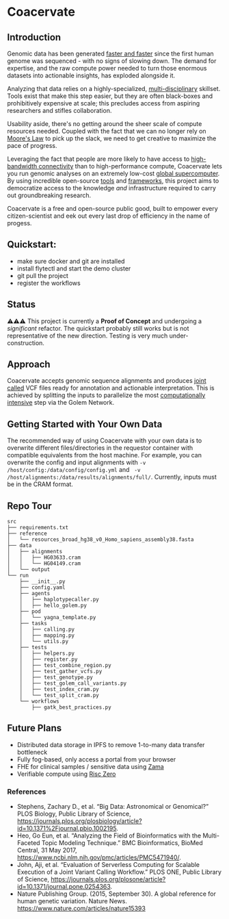 # Coacervate

## Introduction

Genomic data has been generated [faster and faster](https://journals.plos.org/plosbiology/article?id=10.1371/journal.pbio.1002195) since the first human genome was sequenced - with no signs of slowing down. The demand for expertise, and the raw compute power needed to turn those enormous datasets into actionable insights, has exploded alongside it.

Analyzing that data relies on a highly-specialized, [multi-disciplinary](https://www.ncbi.nlm.nih.gov/pmc/articles/PMC5471940/) skillset. Tools exist that make this step easier, but they are often black-boxes and prohibitively expensive at scale; this precludes access from aspiring researchers and stifles collaboration.

Usability aside, there's no getting around the sheer scale of compute resources needed. Coupled with the fact that we can no longer rely on [Moore's Law](https://www.technologyreview.com/2016/05/13/245938/moores-law-is-dead-now-what/) to pick up the slack, we need to get creative to maximize the pace of progress.

Leveraging the fact that people are more likely to have access to [high-bandwidth connectivity](https://www.fiercetelecom.com/broadband/att-upgrades-its-fiber-network-offer-2-gig-5-gig-speeds) than to high-performance compute, Coacervate lets you run genomic analyses on an extremely low-cost [global supercomputer](https://www.golem.network). By using incredible open-source [tools](https://gatk.broadinstitute.org/hc/en-us) and [frameworks](https://flyte.org/), this project aims to democratize access to the knowledge _and_ infrastructure required to carry out groundbreaking research.

Coacervate is a free and open-source public good, built to empower every citizen-scientist and eek out every last drop of efficiency in the name of progess.

## Quickstart:
- make sure docker and git are installed
- install flytectl and start the demo cluster
- git pull the project
- register the workflows

## Status
⚠️⚠️⚠️ This project is currently a **Proof of Concept** and undergoing a *significant* refactor. The quickstart probably still works but is not representative of the new direction. Testing is very much under-construction.

## Approach
Coacervate accepts genomic sequence alignments and produces [joint called](https://gatk.broadinstitute.org/hc/en-us/articles/360035890431-The-logic-of-joint-calling-for-germline-short-variants) VCF files ready for annotation and actionable interpretation. This is achieved by splitting the inputs to parallelize the most [computationally intensive](https://journals.plos.org/plosone/article?id=10.1371/journal.pone.0254363#pone-0254363-g003) step via the Golem Network. 

## Getting Started with Your Own Data
The recommended way of using Coacervate with your own data is to overwrite different files/directories in the requestor container with compatible equivalents from the host machine. For example, you can overwrite the config and input alignments with `-v /host/config:/data/config/config.yml` and ` -v /host/alignments:/data/results/alignments/full/`. Currently, inputs must be in the CRAM format. 

## Repo Tour
```
src
├── requirements.txt
├── reference
│   └── resources_broad_hg38_v0_Homo_sapiens_assembly38.fasta
├── data
│   ├── alignments
│   │   ├── HG03633.cram
│   │   └── HG04149.cram
│   └── output
└── run
    ├── __init__.py
    ├── config.yaml
    ├── agents
    │   ├── haplotypecaller.py
    │   ├── hello_golem.py
    ├── pod
    │   └── yagna_template.py
    ├── tasks
    │   ├── calling.py
    │   ├── mapping.py
    │   └── utils.py
    ├── tests
    │   ├── helpers.py
    │   ├── register.py
    │   ├── test_combine_region.py
    │   ├── test_gather_vcfs.py
    │   ├── test_genotype.py
    │   ├── test_golem_call_variants.py
    │   ├── test_index_cram.py
    │   └── test_split_cram.py
    └── workflows
        ├── gatk_best_practices.py
```

## Future Plans
- Distributed data storage in IPFS to remove 1-to-many data transfer bottleneck
- Fully fog-based, only access a portal from your browser
- FHE for clinical samples / sensitive data using [Zama](https://www.zama.ai/)
- Verifiable compute using [Risc Zero](https://www.risczero.com/)

### References
  - Stephens, Zachary D., et al. “Big Data: Astronomical or Genomical?” PLOS Biology, Public Library of Science, https://journals.plos.org/plosbiology/article?id=10.1371%2Fjournal.pbio.1002195. 
  - Heo, Go Eun, et al. “Analyzing the Field of Bioinformatics with the Multi-Faceted Topic Modeling Technique.” BMC Bioinformatics, BioMed Central, 31 May 2017, https://www.ncbi.nlm.nih.gov/pmc/articles/PMC5471940/.
  - John, Aji, et al. “Evaluation of Serverless Computing for Scalable Execution of a Joint Variant Calling Workflow.” PLOS ONE, Public Library of Science, https://journals.plos.org/plosone/article?id=10.1371/journal.pone.0254363.
  - Nature Publishing Group. (2015, September 30). A global reference for human genetic variation. Nature News. https://www.nature.com/articles/nature15393 
